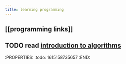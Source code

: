 ```yaml
---
title: learning programming
---
```


## [[programming links]]
## TODO read [introduction to algorithms](https://mitpress.mit.edu/books/introduction-algorithms-second-edition)
:PROPERTIES:
:todo: 1615158735657
:END:
